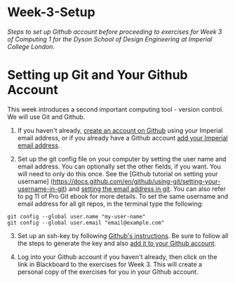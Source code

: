 # Week-3-Setup
*Steps to set up Github account before proceeding to exercises for Week 3 of Computing 1 for the Dyson School of Design Engineering at Imperial College London.*

# Setting up Git and Your Github Account

This week introduces a second important computing tool - version control. We will use Git and Github.

1. If you haven't already, [create an account on Github](http://github.com/) using your Imperial email address, or if you already have a Github account [add your Imperial email address](https://docs.github.com/en/github/setting-up-and-managing-your-github-user-account/adding-an-email-address-to-your-github-account).

2. Set up the git config file on your computer by setting the user name and email address. You can optionally set the other fields, if you want. You will need to only do this once. See the [Github tutorial on setting your username] (https://docs.github.com/en/github/using-git/setting-your-username-in-git) and [setting the email address in git](https://docs.github.com/en/github/setting-up-and-managing-your-github-user-account/setting-your-commit-email-address). You can also refer to pg 11 of Pro Git ebook for more details. To set the same username and email address for all git repos, in the terminal type the following:

```
git config --global user.name "my-user-name"
git config --global user.email "email@example.com"
```

3. Set up an ssh-key by following [Github's instructions](https://docs.github.com/en/github/authenticating-to-github/generating-a-new-ssh-key-and-adding-it-to-the-ssh-agent). Be sure to follow all the steps to generate the key and also [add it to your Github account](https://docs.github.com/en/github/authenticating-to-github/adding-a-new-ssh-key-to-your-github-account).

4. Log into your Github account if you haven't already, then click on the link in Blackboard to the exercises for Week 3. This will create a personal copy of the exercises for you in your Github account.